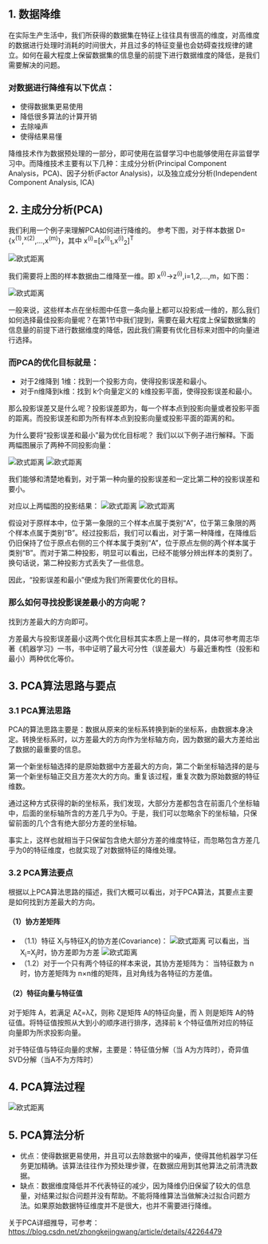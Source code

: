 ## 1. 数据降维

在实际生产生活中，我们所获得的数据集在特征上往往具有很高的维度，对高维度的数据进行处理时消耗的时间很大，并且过多的特征变量也会妨碍查找规律的建立。如何在最大程度上保留数据集的信息量的前提下进行数据维度的降低，是我们需要解决的问题。
### 对数据进行降维有以下优点：
- 使得数据集更易使用
- 降低很多算法的计算开销
- 去除噪声
- 使得结果易懂

降维技术作为数据预处理的一部分，即可使用在监督学习中也能够使用在非监督学习中。而降维技术主要有以下几种：主成分分析(Principal Component Analysis，PCA)、因子分析(Factor Analysis)，以及独立成分分析(Independent Component Analysis, ICA)

## 2. 主成分分析(PCA)

我们利用一个例子来理解PCA如何进行降维的。
参考下图，对于样本数据 D={x<sup>(1)</sup>,<sup>x(2)</sup>,...,x<sup>(m)</sup>}，其中 x<sup>(i)</sup>=[x<sup>(i)</sup><sub>1</sub>,x<sup>(i)</sup><sub>2</sub>]<sup>T</sup>

![欧式距离](../../images/PCA1.jpg)

我们需要将上图的样本数据由二维降至一维。即 x<sup>(i)</sup>→z<sup>(i)</sup>,i=1,2,...,m，如下图：

![欧式距离](../../images/PCA2.jpg)

一般来说，这些样本点在坐标图中任意一条向量上都可以投影成一维的，那么我们如何选择最佳投影向量呢？在第1节中我们提到，需要在最大程度上保留数据集的信息量的前提下进行数据维度的降低，因此我们需要有优化目标来对图中的向量进行选择。

### 而PCA的优化目标就是：

- 对于2维降到 1维：找到一个投影方向，使得投影误差和最小。
- 对于n维降到k维：找到 k个向量定义的 k维投影平面，使得投影误差和最小。

那么投影误差又是什么呢？投影误差即为，每一个样本点到投影向量或者投影平面的距离。而投影误差和即为所有样本点到投影向量或投影平面的距离的和。

为什么要将“投影误差和最小”最为优化目标呢？
我们以以下例子进行解释。下面两幅图展示了两种不同投影向量：

![欧式距离](../../images/PCA3.jpg)
![欧式距离](../../images/PCA4.jpg)

我们能够和清楚地看到，对于第一种向量的投影误差和一定比第二种的投影误差和要小。

对应以上两幅图的投影结果：
![欧式距离](../../images/PCA5.jpg)
![欧式距离](../../images/PCA6.jpg)

假设对于原样本中，位于第一象限的三个样本点属于类别“A”，位于第三象限的两个样本点属于类别“B”。经过投影后，我们可以看出，对于第一种降维，在降维后仍旧保持了位于原点右侧的三个样本属于类别“A”，位于原点左侧的两个样本属于类别“B”。而对于第二种投影，明显可以看出，已经不能够分辨出样本的类别了。换句话说，第二种投影方式丢失了一些信息。

因此，“投影误差和最小”便成为我们所需要优化的目标。

### 那么如何寻找投影误差最小的方向呢？
找到方差最大的方向即可。

方差最大与投影误差最小这两个优化目标其实本质上是一样的，具体可参考周志华著《机器学习》一书，书中证明了最大可分性（误差最大）与最近重构性（投影和最小）两种优化等价。

## 3. PCA算法思路与要点
### 3.1 PCA算法思路
PCA的算法思路主要是：数据从原来的坐标系转换到新的坐标系，由数据本身决定。转换坐标系时，以方差最大的方向作为坐标轴方向，因为数据的最大方差给出了数据的最重要的信息。

第一个新坐标轴选择的是原始数据中方差最大的方向，第二个新坐标轴选择的是与第一个新坐标轴正交且方差次大的方向。重复该过程，重复次数为原始数据的特征维数。

通过这种方式获得的新的坐标系，我们发现，大部分方差都包含在前面几个坐标轴中，后面的坐标轴所含的方差几乎为0。于是，我们可以忽略余下的坐标轴，只保留前面的几个含有绝大部分方差的坐标轴。

事实上，这样也就相当于只保留包含绝大部分方差的维度特征，而忽略包含方差几乎为0的特征维度，也就实现了对数据特征的降维处理。

### 3.2 PCA算法要点

根据以上PCA算法思路的描述，我们大概可以看出，对于PCA算法，其要点主要是如何找到方差最大的方向。

#### （1）协方差矩阵
- （1.1）特征 X<sub>i</sub>与特征X<sub>j</sub>的协方差(Covariance)：
![欧式距离](../../images/PCA7.PNG)
可以看出，当 X<sub>i</sub>=X<sub>j</sub>时，协方差即为方差
![欧式距离](../../images/PCA8.PNG)
- （1.2）对于一个只有两个特征的样本来说，其协方差矩阵为：
当特征数为 n时，协方差矩阵为 n×n维的矩阵，且对角线为各特征的方差值。

#### （2）特征向量与特征值
对于矩阵 A，若满足 Aζ=λζ，则称 ζ是矩阵 A的特征向量，而 λ
则是矩阵 A的特征值。将特征值按照从大到小的顺序进行排序，选择前 k
个特征值所对应的特征向量即为所求投影向量。

对于特征值与特征向量的求解，主要是：特征值分解（当 A为方阵时），奇异值SVD分解（当A不为方阵时）

## 4. PCA算法过程

![欧式距离](../../images/PCA9.PNG)

## 5. PCA算法分析

- 优点：使得数据更易使用，并且可以去除数据中的噪声，使得其他机器学习任务更加精确。该算法往往作为预处理步骤，在数据应用到其他算法之前清洗数据。
- 缺点：数据维度降低并不代表特征的减少，因为降维仍旧保留了较大的信息量，对结果过拟合问题并没有帮助。不能将降维算法当做解决过拟合问题方法。如果原始数据特征维度并不是很大，也并不需要进行降维。

关于PCA详细推导，可参考：
https://blog.csdn.net/zhongkejingwang/article/details/42264479